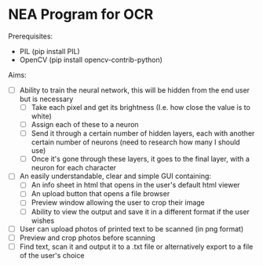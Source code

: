 # NEA Program for OCR
Prerequisites:
* PIL (pip install PIL)
* OpenCV (pip install opencv-contrib-python)

Aims:
-[ ] Ability to train the neural network, this will be hidden from the end user but is necessary 
    -[ ] Take each pixel and get its brightness (I.e. how close the value is to white) 
    -[ ] Assign each of these to a neuron 
    -[ ] Send it through a certain number of hidden layers, each with another certain number of neurons (need to research how many I should use) 
    -[ ] Once it's gone through these layers, it goes to the final layer, with a neuron for each character 
-[ ] An easily understandable, clear and simple GUI containing: 
    -[ ] An info sheet in html that opens in the user's default html viewer 
    -[ ] An upload button that opens a file browser 
    -[ ] Preview window allowing the user to crop their image 
    -[ ] Ability to view the output and save it in a different format if the user wishes 
-[ ] User can upload photos of printed text to be scanned (in png format) 
-[ ] Preview and crop photos before scanning 
-[ ] Find text, scan it and output it to a .txt file or alternatively export to a file of the user's choice 